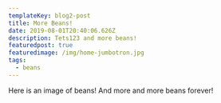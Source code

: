 ```yaml
---
templateKey: blog2-post
title: More Beans!
date: 2019-08-01T20:40:06.626Z
description: Tets123 and more beans!
featuredpost: true
featuredimage: /img/home-jumbotron.jpg
tags:
  - beans
---
```

Here is an image of beans! And more and more beans forever!
